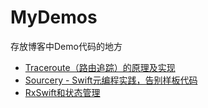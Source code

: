 # MyDemos
存放博客中Demo代码的地方

- [Traceroute（路由追踪）的原理及实现](https://juejin.im/post/5a9c007a518825558001b05d)
- [Sourcery - Swift元编程实践，告别样板代码](https://juejin.im/post/5addec4df265da0b7025860e)
- [RxSwift和状态管理](https://juejin.im/post/5b6d72636fb9a04fd93e611b)

